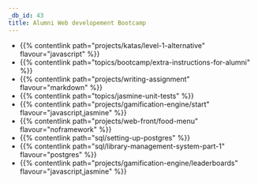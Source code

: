 ```yaml
---
_db_id: 43
title: Alumni Web developement Bootcamp
---
```


- {{% contentlink path="projects/katas/level-1-alternative" flavour="javascript" %}}
- {{% contentlink path="topics/bootcamp/extra-instructions-for-alumni" %}}
- {{% contentlink path="projects/writing-assignment" flavour="markdown" %}}
- {{% contentlink path="topics/jasmine-unit-tests" %}}
- {{% contentlink path="projects/gamification-engine/start" flavour="javascript,jasmine" %}}
- {{% contentlink path="projects/web-front/food-menu" flavour="noframework" %}}
- {{% contentlink path="sql/setting-up-postgres" %}}
- {{% contentlink path="sql/library-management-system-part-1" flavour="postgres" %}}
- {{% contentlink path="projects/gamification-engine/leaderboards" flavour="javascript,jasmine" %}}


